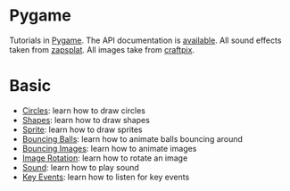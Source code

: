 # Pygame

Tutorials in [Pygame](https://www.pygame.org). The API documentation is [available](https://www.pygame.org/docs/). 
All sound effects taken from [zapsplat](https://www.zapsplat.com/).
All images take from [craftpix](https://craftpix.net/).

# Basic

* [Circles](basic/draw-circles.py): learn how to draw circles
* [Shapes](basic/draw-shapes.py): learn how to draw shapes
* [Sprite](basic/draw-sprite.py): learn how to draw sprites
* [Bouncing Balls](basic/bouncing-balls.py): learn how to animate balls bouncing around
* [Bouncing Images](basic/bouncing-image.py): learn how to animate images
* [Image Rotation](basic/image-rotation.py): learn how to rotate an image
* [Sound](basic/bouncing-image-with-sound.py): learn how to play sound
* [Key Events](basic/key-movement.py): learn how to listen for key events